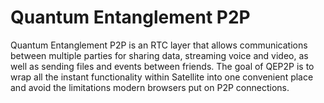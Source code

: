 # Quantum Entanglement P2P

Quantum Entanglement P2P is an RTC layer that allows communications between multiple parties for sharing data, streaming voice and video, as well as sending files and events between friends. The goal of QEP2P is to wrap all the instant functionality within Satellite into one convenient place and avoid the limitations modern browsers put on P2P connections. 
